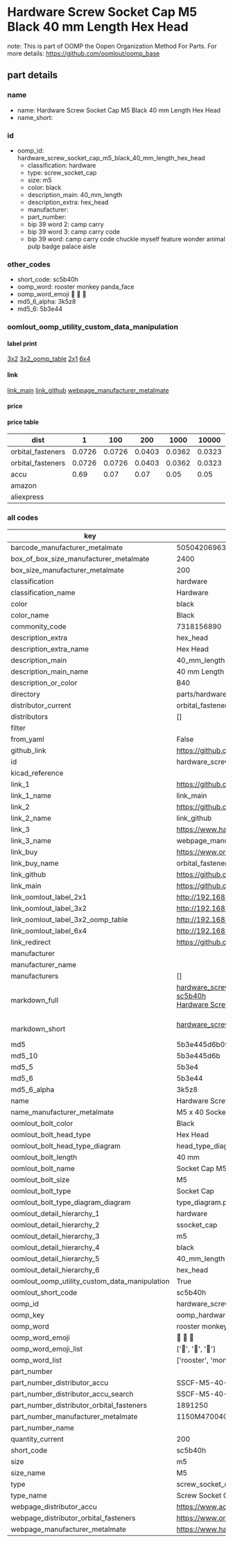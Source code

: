 # Hardware Screw Socket Cap M5 Black 40 mm Length Hex Head  

note: This is part of OOMP the Oopen Organization Method For Parts. For more details: https://github.com/oomlout/oomp_base

##  part details
  







### name
* name: Hardware Screw Socket Cap M5 Black 40 mm Length Hex Head
* name_short: 
### id
* oomp_id: hardware_screw_socket_cap_m5_black_40_mm_length_hex_head
  * classification: hardware
  * type: screw_socket_cap
  * size: m5
  * color: black
  * description_main: 40_mm_length
  * description_extra: hex_head
  * manufacturer: 
  * part_number: 
  * bip 39 word 2: camp carry
  * bip 39 word 3: camp carry code
  * bip 39 word: camp carry code chuckle myself feature wonder animal pulp badge palace aisle

### other_codes
* short_code: sc5b40h
* oomp_word: rooster monkey panda_face
* oomp_word_emoji :rooster: :monkey: :panda_face:
* md5_6_alpha: 3k5z8
* md5_6: 5b3e44






### oomlout_oomp_utility_custom_data_manipulation
#### label print
[3x2](http://192.168.1.245:1112/?label=oomp%203k5z8)
[3x2_oomp_table](http://192.168.1.108:1112/?label=oomp%203k5z8)
[2x1](http://192.168.1.242:1112/?label=oomp%203k5z8)
[6x4](http://192.168.1.55:1112/?label=oomp%203k5z8)    

#### link

[link_main](https://github.com/oomlout/oomlout_oomp_version_1_messy/tree/main/parts/hardware_screw_socket_cap_m5_black_40_mm_length_hex_head) [link_github](https://github.com/oomlout/oomlout_oomp_version_1_messy/tree/main/parts/hardware_screw_socket_cap_m5_black_40_mm_length_hex_head) [webpage_manufacturer_metalmate](https://www.harclob2b.com/m5-x-40-socket-cap-screw-gr12-9-self-colour-din-91-1150m470040)                            

#### price

#### price table
| dist | 1 | 100 | 200 | 1000 | 10000 |
|------|---|-----|-----|------|-------|
| orbital_fasteners | 0.0726 | 0.0726 | 0.0403 | 0.0362 | 0.0323 |
| orbital_fasteners | 0.0726 | 0.0726 | 0.0403 | 0.0362 | 0.0323 | 
| accu | 0.69 | 0.07 | 0.07 | 0.05 | 0.05 | 
| amazon |  |  |  |  |  | 
| aliexpress |  |  |  |  |  | 














### all codes 
| key | value |  
| --- | --- |  
| barcode_manufacturer_metalmate | 5050420696364 |  
| box_of_box_size_manufacturer_metalmate | 2400 |  
| box_size_manufacturer_metalmate | 200 |  
| classification | hardware |  
| classification_name | Hardware |  
| color | black |  
| color_name | Black |  
| commonity_code | 7318156890 |  
| description_extra | hex_head |  
| description_extra_name | Hex Head |  
| description_main | 40_mm_length |  
| description_main_name | 40 mm Length |  
| description_or_color | B40 |  
| directory | parts/hardware_screw_socket_cap_m5_black_40_mm_length_hex_head |  
| distributor_current | orbital_fasteners |  
| distributors | [] |  
| filter |  |  
| from_yaml | False |  
| github_link | https://github.com/oomlout/oomlout_oomp_part_src/tree/main/parts/hardware_screw_socket_cap_m5_black_40_mm_length_hex_head |  
| id | hardware_screw_socket_cap_m5_black_40_mm_length_hex_head |  
| kicad_reference |  |  
| link_1 | https://github.com/oomlout/oomlout_oomp_version_1_messy/tree/main/parts/hardware_screw_socket_cap_m5_black_40_mm_length_hex_head |  
| link_1_name | link_main |  
| link_2 | https://github.com/oomlout/oomlout_oomp_version_1_messy/tree/main/parts/hardware_screw_socket_cap_m5_black_40_mm_length_hex_head |  
| link_2_name | link_github |  
| link_3 | https://www.harclob2b.com/m5-x-40-socket-cap-screw-gr12-9-self-colour-din-91-1150m470040 |  
| link_3_name | webpage_manufacturer_metalmate |  
| link_buy | https://www.orbitalfasteners.co.uk/products/m5-x-40-socket-cap-screw-high-tensile-grade-12-9-self-colour |  
| link_buy_name | orbital_fasteners |  
| link_github | https://github.com/oomlout/oomlout_oomp_version_1_messy/tree/main/parts/hardware_screw_socket_cap_m5_black_40_mm_length_hex_head |  
| link_main | https://github.com/oomlout/oomlout_oomp_version_1_messy/tree/main/parts/hardware_screw_socket_cap_m5_black_40_mm_length_hex_head |  
| link_oomlout_label_2x1 | http://192.168.1.242:1112/?label=oomp%203k5z8 |  
| link_oomlout_label_3x2 | http://192.168.1.245:1112/?label=oomp%203k5z8 |  
| link_oomlout_label_3x2_oomp_table | http://192.168.1.108:1112/?label=oomp%203k5z8 |  
| link_oomlout_label_6x4 | http://192.168.1.55:1112/?label=oomp%203k5z8 |  
| link_redirect | https://github.com/oomlout/oomlout_oomp_version_1_messy/tree/main/parts/hardware_screw_socket_cap_m5_black_40_mm_length_hex_head |  
| manufacturer |  |  
| manufacturer_name |  |  
| manufacturers | [] |  
| markdown_full | [hardware_screw_socket_cap_m5_black_40_mm_length_hex_head](none)<br>[sc5b40h](none)<br>[Hardware Screw Socket Cap M5 Black 40 Mm Length Hex Head](none)<br><br> |  
| markdown_short | [hardware_screw_socket_cap_m5_black_40_mm_length_hex_head](none)<br><br> |  
| md5 | 5b3e445d6b091fa150c922885a08b906 |  
| md5_10 | 5b3e445d6b |  
| md5_5 | 5b3e4 |  
| md5_6 | 5b3e44 |  
| md5_6_alpha | 3k5z8 |  
| name | Hardware Screw Socket Cap M5 Black 40 mm Length Hex Head |  
| name_manufacturer_metalmate | M5 x 40 Socket Cap Screw Gr12.9 Self Colour DIN 912 150 |  
| oomlout_bolt_color | Black |  
| oomlout_bolt_head_type | Hex Head |  
| oomlout_bolt_head_type_diagram | head_type_diagram.png |  
| oomlout_bolt_length | 40 mm |  
| oomlout_bolt_name | Socket Cap M5X40 mm Black (Hex Head) |  
| oomlout_bolt_size | M5 |  
| oomlout_bolt_type | Socket Cap |  
| oomlout_bolt_type_diagram_diagram | type_diagram.png |  
| oomlout_detail_hierarchy_1 | hardware |  
| oomlout_detail_hierarchy_2 | ssocket_cap |  
| oomlout_detail_hierarchy_3 | m5 |  
| oomlout_detail_hierarchy_4 | black |  
| oomlout_detail_hierarchy_5 | 40_mm_length |  
| oomlout_detail_hierarchy_6 | hex_head |  
| oomlout_oomp_utility_custom_data_manipulation | True |  
| oomlout_short_code | sc5b40h |  
| oomp_id | hardware_screw_socket_cap_m5_black_40_mm_length_hex_head |  
| oomp_key | oomp_hardware_screw_socket_cap_m5_black_40_mm_length_hex_head |  
| oomp_word | rooster monkey panda_face |  
| oomp_word_emoji | :rooster: :monkey: :panda_face: |  
| oomp_word_emoji_list | [':rooster:', ':monkey:', ':panda_face:'] |  
| oomp_word_list | ['rooster', 'monkey', 'panda_face'] |  
| part_number |  |  
| part_number_distributor_accu | SSCF-M5-40-12.9 |  
| part_number_distributor_accu_search | SSCF-M5-40-12.9+-zinc |  
| part_number_distributor_orbital_fasteners | 1891250 |  
| part_number_manufacturer_metalmate | 1150M470040 |  
| part_number_name |  |  
| quantity_current | 200 |  
| short_code | sc5b40h |  
| size | m5 |  
| size_name | M5 |  
| type | screw_socket_cap |  
| type_name | Screw Socket Cap |  
| webpage_distributor_accu | https://www.accu.co.uk/metric-cap-head-screws/16050-SSC-M5-40-12-9 |  
| webpage_distributor_orbital_fasteners | https://www.orbitalfasteners.co.uk/products/m5-x-40-socket-cap-screw-high-tensile-grade-12-9-self-colour |  
| webpage_manufacturer_metalmate | https://www.harclob2b.com/m5-x-40-socket-cap-screw-gr12-9-self-colour-din-91-1150m470040 |  
